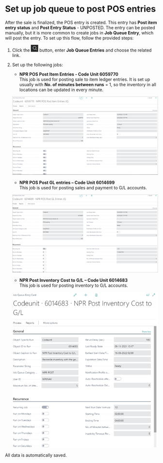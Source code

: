 # Set up job queue to post POS entries

After the  sale is finalized, the POS entry is created. This entry has **Post item entry status** and **Post Entry Status** - UNPOSTED. The entry can be posted manually, but it is more common to create jobs in **Job Queue Entry**, which will post the entry. To set up this flow, follow the provided steps:

1. Click the ![Lightbulb that opens the Tell Me feature](../../../images/Icons/Lightbulb_icon.png "Tell Me what you want to do") button, enter **Job Queue Entries** and choose the related link.     

2. Set up the following jobs:  

    - **NPR POS Post Item Entries - Code Unit 6059770**    
    This job is used for posting sale to item ledger entries. It is set up usually with **No. of minutes between runs** = 1, so the inventory in all locations can be updated in every minute.

    ![6059770](../images/6059770.PNG)

    - **NPR POS Post GL entries – Code Unit 6014699**     
     This job is used for posting sales and payment to G/L accounts.

    ![6059770](../images/6014699.PNG)

    - **NPR Post Inventory Cost to G/L – Code Unit 6014683**    
     This job is used for posting inventory to G/L accounts.

     ![6014683](../images/6014683.PNG)

All data is automatically saved.